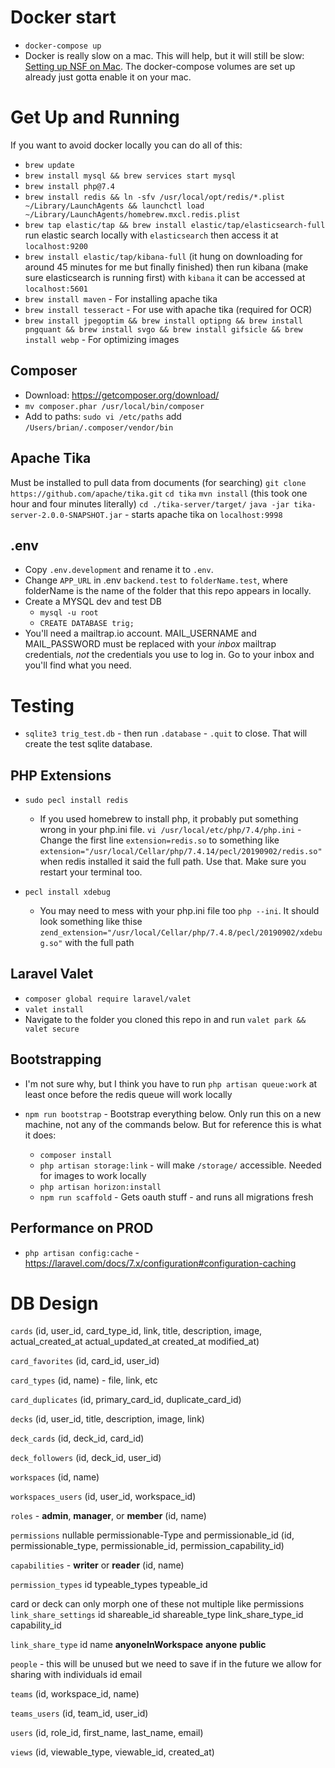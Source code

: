 # Docker start
* `docker-compose up`
* Docker is really slow on a mac. This will help, but it will still be slow: [Setting up NSF on Mac](https://blog.fingo.pl/speed-up-docker-using-nfs-volumes/). The docker-compose volumes are set up already just gotta enable it on your mac.

# Get Up and Running
If you want to avoid docker locally you can do all of this:
* `brew update`
* `brew install mysql && brew services start mysql`
* `brew install php@7.4`
* `brew install redis && ln -sfv /usr/local/opt/redis/*.plist ~/Library/LaunchAgents && launchctl load ~/Library/LaunchAgents/homebrew.mxcl.redis.plist`
* `brew tap elastic/tap && brew install elastic/tap/elasticsearch-full` run elastic search locally with `elasticsearch` then access it at `localhost:9200`
* `brew install elastic/tap/kibana-full` (it hung on downloading for around 45 minutes for me but finally finished) then run kibana (make sure elasticsearch is running first) with `kibana` it can be accessed at `localhost:5601`
* `brew install maven` - For installing apache tika
* `brew install tesseract` - For use with apache tika (required for OCR)
* `brew install jpegoptim && brew install optipng && brew install pngquant && brew install svgo && brew install gifsicle && brew install webp` - For optimizing images
## Composer
* Download: https://getcomposer.org/download/ 
* `mv composer.phar /usr/local/bin/composer`
* Add to paths: `sudo vi /etc/paths` add `/Users/brian/.composer/vendor/bin`

## Apache Tika
Must be installed to pull data from documents (for searching)
`git clone https://github.com/apache/tika.git`
`cd tika`
`mvn install` (this took one hour and four minutes literally)
`cd ./tika-server/target/`
`java -jar tika-server-2.0.0-SNAPSHOT.jar` - starts apache tika on `localhost:9998`

## .env
* Copy `.env.development` and rename it to `.env`.
* Change `APP_URL` in .env `backend.test` to `folderName.test`, where folderName is the name of the folder that this repo appears in locally.
* Create a MYSQL dev and test DB
  * `mysql -u root`
  * `CREATE DATABASE trig;`
* You'll need a mailtrap.io account. MAIL_USERNAME and MAIL_PASSWORD must be replaced with your _inbox_ mailtrap credentials, _not_ the credentials you use to log in. Go to your inbox and you'll find what you need.

# Testing
* `sqlite3 trig_test.db` - then run `.database` - `.quit` to close. That will create the test sqlite database.

## PHP Extensions
* `sudo pecl install redis` 
  * If you used homebrew to install php, it probably put something wrong in your php.ini file. 
`vi /usr/local/etc/php/7.4/php.ini` - Change the first line `extension=redis.so` to something
like `extension="/usr/local/Cellar/php/7.4.14/pecl/20190902/redis.so"` when redis installed it said
the full path. Use that. Make sure you restart your terminal too.

* `pecl install xdebug`
  * You may need to mess with your php.ini file too `php --ini`. It should look something like thise
`zend_extension="/usr/local/Cellar/php/7.4.8/pecl/20190902/xdebug.so"` with the full path

## Laravel Valet
* `composer global require laravel/valet`
* `valet install`
* Navigate to the folder you cloned this repo in and run `valet park && valet secure`

## Bootstrapping
* I'm not sure why, but I think you have to run `php artisan queue:work` at least once before the redis queue will work locally
* `npm run bootstrap` - Bootstrap everything below. Only run this on a new machine, not any of the 
commands below. But for reference this is what it does:

  * `composer install`
  * `php artisan storage:link` - will make `/storage/` accessible. Needed for images to work locally
  * `php artisan horizon:install` 
  * `npm run scaffold` - Gets oauth stuff - and runs all migrations fresh

## Performance on PROD
* `php artisan config:cache` - https://laravel.com/docs/7.x/configuration#configuration-caching

# DB Design
`cards`
(id, user_id, card_type_id, link, title, description, image, actual_created_at actual_updated_at created_at modified_at)

`card_favorites`
(id, card_id, user_id)

`card_types` 
(id, name) - file, link, etc

`card_duplicates`
(id, primary_card_id, duplicate_card_id)

`decks`
(id, user_id, title, description, image, link)

`deck_cards`
(id, deck_id, card_id)

`deck_followers`
(id, deck_id, user_id)

`workspaces`
(id, name)

`workspaces_users`
(id, user_id, workspace_id)

`roles` - **admin**, **manager**, or **member** 
(id, name)

`permissions`
nullable permissionable-Type and permissionable_id
(id, permissionable_type, permissionable_id, permission_capability_id)

`capabilities` - **writer** or **reader** 
(id, name)

`permission_types`
id typeable_types typeable_id

card or deck can only morph one of these not multiple like permissions
`link_share_settings`
id shareable_id shareable_type link_share_type_id capability_id 

`link_share_type`
id name  **anyoneInWorkspace** **anyone** **public**

`people` - this will be unused but we need to save if in the future we allow for sharing with individuals
id email

`teams` 
(id, workspace_id, name)

`teams_users`
(id, team_id, user_id)

`users`
(id, role_id, first_name, last_name, email)

`views`
(id, viewable_type, viewable_id, created_at)



